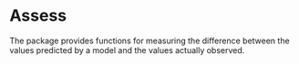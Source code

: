 # Assess

The package provides functions for measuring the difference between the values
predicted by a model and the values actually observed.
